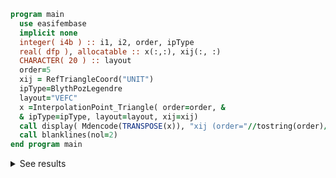 ```fortran
program main
  use easifembase
  implicit none
  integer( i4b ) :: i1, i2, order, ipType
  real( dfp ), allocatable :: x(:,:), xij(:, :)
  CHARACTER( 20 ) :: layout
  order=5
  xij = RefTriangleCoord("UNIT")
  ipType=BlythPozLegendre
  layout="VEFC"
  x =InterpolationPoint_Triangle( order=order, &
  & ipType=ipType, layout=layout, xij=xij)
  call display( Mdencode(TRANSPOSE(x)), "xij (order="//tostring(order)//")=" )
  call blanklines(nol=2)
end program main
```

<details>
<summary>See results</summary>
<div>

xij (order=5)=

|              |              |
| ------------ | ------------ |
| -1.85037E-16 | -1.85037E-16 |
| 1            | -1.85037E-16 |
| -1.85037E-16 | 1            |
| 0.11747      | -1.4803E-16  |
| 0.35738      | -3.70074E-17 |
| 0.64262      | -3.70074E-17 |
| 0.88253      | -1.29526E-16 |
| 0.88253      | 0.11747      |
| 0.64262      | 0.35738      |
| 0.35738      | 0.64262      |
| 0.11747      | 0.88253      |
| -1.29526E-16 | 0.88253      |
| -3.70074E-17 | 0.64262      |
| -3.70074E-17 | 0.35738      |
| -1.4803E-16  | 0.11747      |
| 0.15829      | 0.15829      |
| 0.68343      | 0.15829      |
| 0.15829      | 0.68343      |
| 0.4133       | 0.17339      |
| 0.4133       | 0.4133       |
| 0.17339      | 0.4133       |

</div>
</details>
